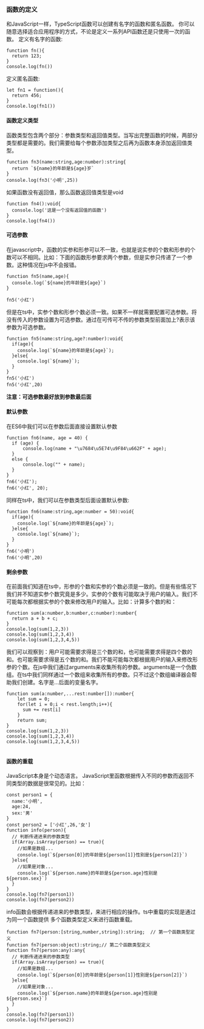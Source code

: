 ### 函数的定义
和JavaScript一样，TypeScript函数可以创建有名字的函数和匿名函数。 你可以随意选择适合应用程序的方式，不论是定义一系列API函数还是只使用一次的函数。
定义有名字的函数:
```
function fn(){
  return 123;
}
console.log(fn())
```
定义匿名函数:
```
let fn1 = function(){
  return 456;
}
console.log(fn1())
```
#### 函数定义类型
函数类型包含两个部分：参数类型和返回值类型。当写出完整函数的时候，两部分类型都是需要的。我们需要给每个参数添加类型之后再为函数本身添加返回值类型。
```
function fn3(name:string,age:number):string{
  return `${name}的年龄是${age}岁`
}
console.log(fn3('小明',25))

```
如果函数没有返回值，那么函数返回值类型是void
```
function fn4():void{
  console.log('这是一个没有返回值的函数')
}
console.log(fn4())

```
#### 可选参数
在javascript中，函数的实参和形参可以不一致，也就是说实参的个数和形参的个数可以不相同。比如：下面的函数形参要求两个参数，但是实参只传递了一个参数。这种情况在js中不会报错。
```
function fn5(name,age){
  console.log(`${name}的年龄是${age}`)
}

fn5('小红')
```
但是在ts中，实参个数和形参个数必须一致。如果不一样就需要配置可选参数。将没有传入的参数设置为可选参数。通过在可传可不传的参数类型前面加上?表示该参数为可选参数。
```
function fn5(name:string,age?:number):void{
  if(age){
    console.log(`${name}的年龄是${age}`);
  }else{
    console.log(`${name}`);
  }
}
fn5('小红')
fn5('小红',20)
```
**注意：可选参数最好放到参数最后面**
#### 默认参数
在ES6中我们可以在参数后面直接设置默认参数
```
function fn6(name, age = 40) {
  if (age) {
      console.log(name + "\u7684\u5E74\u9F84\u662F" + age);
  }
  else {
      console.log("" + name);
  }
}
fn6('小红');
fn6('小红', 20);

```
同样在ts中，我们可以在参数类型后面设置默认参数:
```
function fn6(name:string,age:number = 50):void{
  if(age){
    console.log(`${name}的年龄是${age}`);
  }else{
    console.log(`${name}`);
  }
}
fn6('小明')
fn6('小明',20)
```
#### 剩余参数
在前面我们知道在ts中，形参的个数和实参的个数必须是一致的。但是有些情况下我们并不知道实参个数究竟是多少。实参的个数有可能取决于用户的输入。我们不可能每次都根据实参的个数来修改用户的输入。比如：计算多个数的和：
```
function sum(a:number,b:number,c:number):number{
  return a + b + c;
}
console.log(sum(1,2,3))
console.log(sum(1,2,3,4))
console.log(sum(1,2,3,4,5))
```
我们可以观察到：用户可能需要求得是三个数的和，也可能需要求得是四个数的和。也可能需要求得是五个数的和。我们不能可能每次都根据用户的输入来修改形参的个数。在js中我们通过arguments来收集所有的参数。arguments是一个伪数组。在ts中我们同样通过一个数组来收集所有的参数。只不过这个数组编译器会帮助我们创建。名字是...后面的变量名字。
```
function sum(a:number,...rest:number[]):number{
    let sum = 0;
    for(let i = 0;i < rest.length;i++){
      sum += rest[i]
    }
    return sum;
}
console.log(sum(1,2,3))
console.log(sum(1,2,3,4))
console.log(sum(1,2,3,4,5))


```
#### 函数的重载
JavaScript本身是个动态语言。 JavaScript里函数根据传入不同的参数而返回不同类型的数据是很常见的。比如：
```
const person1 = {
  name:'小明',
  age:24,
  sex:'男'
}
const person2 = ['小红',26,'女']
function info(person){
  // 判断传递进来的参数类型
  if(Array.isArray(person) == true){
    //如果是数组...
    console.log(`${person[0]}的年龄是${person[1]}性别是${person[2]}`)
  }else{
    //如果是对象...
    console.log(`${person.name}的年龄是${person.age}性别是${person.sex}`)
  }
}
console.log(fn7(person1))
console.log(fn7(person2))
```
info函数会根据传递进来的参数类型，来进行相应的操作。ts中重载的实现是通过为同一个函数提供
多个函数类型定义来进行函数重载。
```
function fn7(person:[string,number,string]):string;  // 第一个函数类型定义
function fn7(person:object):string;// 第二个函数类型定义
function fn7(person:any):any{
  // 判断传递进来的参数类型
  if(Array.isArray(person) == true){
    //如果是数组...
    console.log(`${person[0]}的年龄是${person[1]}性别是${person[2]}`)
  }else{
    //如果是对象...
    console.log(`${person.name}的年龄是${person.age}性别是${person.sex}`)
  }
}
console.log(fn7(person1))
console.log(fn7(person2))
```
